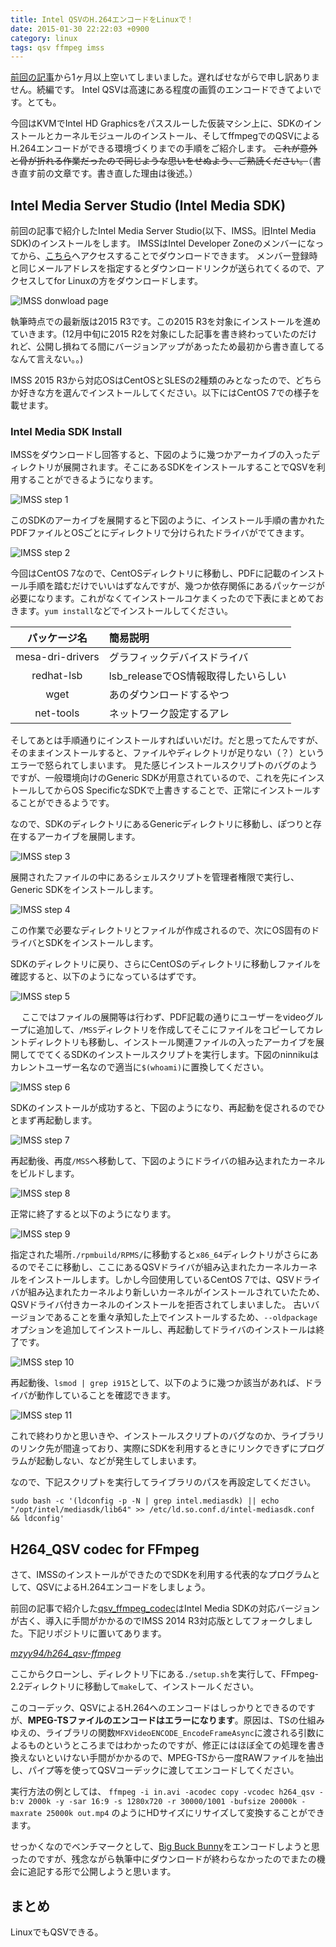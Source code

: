 ```yaml
---
title: Intel QSVのH.264エンコードをLinuxで！
date: 2015-01-30 22:22:03 +0900
category: linux
tags: qsv ffmpeg imss
---
```


[前回の記事](/blog/2014/12/12/kvm-intel-hd-graphics-passthrough/)から1ヶ月以上空いてしまいました。遅ればせながらで申し訳ありません。続編です。
Intel QSVは高速にある程度の画質のエンコードできてよいです。とても。

今回はKVMでIntel HD Graphicsをパススルーした仮装マシン上に、SDKのインストールとカーネルモジュールのインストール、そしてffmpegでのQSVによるH.264エンコードができる環境づくりまでの手順をご紹介します。
~~これが意外と骨が折れる作業だったので同じような思いをせぬよう、ご熟読ください。~~（書き直す前の文章です。書き直した理由は後述。）

<!-- more -->

## Intel Media Server Studio (Intel Media SDK)

前回の記事で紹介したIntel Media Server Studio(以下、IMSS。旧Intel Media SDK)のインストールをします。
IMSSはIntel Developer Zoneのメンバーになってから、[こちら](https://software.intel.com/en-us/intel-media-server-studio)へアクセスすることでダウンロードできます。
メンバー登録時と同じメールアドレスを指定するとダウンロードリンクが送られてくるので、アクセスしてfor Linuxの方をダウンロードします。

![IMSS donwload page](/blog/resources/images/2015/01/30/IMSS-download.png)

執筆時点での最新版は2015 R3です。この2015 R3を対象にインストールを進めていきます。(12月中旬に2015 R2を対象にした記事を書き終わっていたのだけれど、公開し損ねてる間にバージョンアップがあったため最初から書き直してるなんて言えない。。)

IMSS 2015 R3から対応OSはCentOSとSLESの2種類のみとなったので、どちらか好きな方を選んでインストールしてください。以下にはCentOS 7での様子を載せます。

### Intel Media SDK Install
IMSSをダウンロードし回答すると、下図のように幾つかアーカイブの入ったディレクトリが展開されます。そこにあるSDKをインストールすることでQSVを利用することができるようになります。

![IMSS step 1](/blog/resources/images/2015/01/30/IMSS-step-1.png)

このSDKのアーカイブを展開すると下図のように、インストール手順の書かれたPDFファイルとOSごとにディレクトリで分けられたドライバがでてきます。

![IMSS step 2](/blog/resources/images/2015/01/30/IMSS-step-2.png)

今回はCentOS 7なので、CentOSディレクトリに移動し、PDFに記載のインストール手順を踏むだけでいいはずなんですが、幾つか依存関係にあるパッケージが必要になります。これがなくてインストールコケまくったので下表にまとめておきます。`yum install`などでインストールしてください。

   パッケージ名 | 簡易説明
:---------:|:-------
mesa-dri-drivers | グラフィックデバイスドライバ
redhat-lsb | lsb_releaseでOS情報取得したいらしい
wget | あのダウンロードするやつ
net-tools | ネットワーク設定するアレ

そしてあとは手順通りにインストールすればいいだけ。だと思ってたんですが、そのままインストールすると、ファイルやディレクトリが足りない（？）というエラーで怒られてしまいます。
見た感じインストールスクリプトのバグのようですが、一般環境向けのGeneric SDKが用意されているので、これを先にインストールしてからOS SpecificなSDKで上書きすることで、正常にインストールすることができるようです。

なので、SDKのディレクトリにあるGenericディレクトリに移動し、ぽつりと存在するアーカイブを展開します。

![IMSS step 3](/blog/resources/images/2015/01/30/IMSS-step-3.png)

展開されたファイルの中にあるシェルスクリプトを管理者権限で実行し、Generic SDKをインストールします。

![IMSS step 4](/blog/resources/images/2015/01/30/IMSS-step-4.png)

この作業で必要なディレクトリとファイルが作成されるので、次にOS固有のドライバとSDKをインストールします。

SDKのディレクトリに戻り、さらにCentOSのディレクトリに移動しファイルを確認すると、以下のようになっているはずです。

![IMSS step 5](/blog/resources/images/2015/01/30/IMSS-step-5.png)

　
ここではファイルの展開等は行わず、PDF記載の通りにユーザーをvideoグループに追加して、`/MSS`ディレクトリを作成してそこにファイルをコピーしてカレントディレクトリも移動し、インストール関連ファイルの入ったアーカイブを展開してでてくるSDKのインストールスクリプトを実行します。下図のninnikuはカレントユーザー名なので適当に`$(whoami)`に置換してください。

![IMSS step 6](/blog/resources/images/2015/01/30/IMSS-step-6.png)


SDKのインストールが成功すると、下図のようになり、再起動を促されるのでひとまず再起動します。

![IMSS step 7](/blog/resources/images/2015/01/30/IMSS-step-7.png)


再起動後、再度`/MSS`へ移動して、下図のようにドライバの組み込まれたカーネルをビルドします。

![IMSS step 8](/blog/resources/images/2015/01/30/IMSS-step-8.png)

正常に終了すると以下のようになります。

![IMSS step 9](/blog/resources/images/2015/01/30/IMSS-step-9.png)

指定された場所`./rpmbuild/RPMS/`に移動すると`x86_64`ディレクトリがさらにあるのでそこに移動し、ここにあるQSVドライバが組み込まれたカーネルカーネルをインストールします。しかし今回使用しているCentOS 7では、QSVドライバが組み込まれたカーネルより新しいカーネルがインストールされていたため、QSVドライバ付きカーネルのインストールを拒否されてしまいました。
古いバージョンであることを重々承知した上でインストールするため、`--oldpackage`オプションを追加してインストールし、再起動してドライバのインストールは終了です。

![IMSS step 10](/blog/resources/images/2015/01/30/IMSS-step-10.png)


再起動後、`lsmod | grep i915`として、以下のように幾つか該当があれば、ドライバが動作していることを確認できます。

![IMSS step 11](/blog/resources/images/2015/01/30/IMSS-step-11.png)


これで終わりかと思いきや、インストールスクリプトのバグなのか、ライブラリのリンク先が間違っており、実際にSDKを利用するときにリンクできずにプログラムが起動しない、などが発生してしまいます。

なので、下記スクリプトを実行してライブラリのパスを再設定してください。

`sudo bash -c '(ldconfig -p -N | grep intel.mediasdk) || echo "/opt/intel/mediasdk/lib64" >> /etc/ld.so.conf.d/intel-mediasdk.conf && ldconfig'`


## H264_QSV codec for FFmpeg

さて、IMSSのインストールができたのでSDKを利用する代表的なプログラムとして、QSVによるH.264エンコードをしましょう。

前回の記事で紹介した[qsv_ffmpeg_codec](https://github.com/shenhailuanma/qsv-ffmpeg-codec)はIntel Media SDKの対応バージョンが古く、導入に手間がかかるのでIMSS 2014 R3対応版としてフォークしました。下記リポジトリに置いてあります。

*[mzyy94/h264_qsv-ffmpeg](https://github.com/mzyy94/qsv_h264-ffmpeg)*

ここからクローンし、ディレクトリ下にある`./setup.sh`を実行して、FFmpeg-2.2ディレクトリに移動して`make`して、インストールください。

このコーデック、QSVによるH.264へのエンコードはしっかりとできるのですが、**MPEG-TSファイルのエンコードはエラーになります**。原因は、TSの仕組みゆえの、ライブラリの関数`MFXVideoENCODE_EncodeFrameAsync`に渡される引数によるものというところまではわかったのですが、修正にはほぼ全ての処理を書き換えないといけない手間がかかるので、MPEG-TSから一度RAWファイルを抽出し、パイプ等を使ってQSVコーデックに渡してエンコードしてください。

実行方法の例としては、
`ffmpeg -i in.avi -acodec copy -vcodec h264_qsv -b:v 2000k -y -sar 16:9 -s 1280x720 -r 30000/1001 -bufsize 20000k -maxrate 25000k out.mp4`
のようにHDサイズにリサイズして変換することができます。

せっかくなのでベンチマークとして、[Big Buck Bunny](http://www.bigbuckbunny.org)をエンコードしようと思ったのですが、残念ながら執筆中にダウンロードが終わらなかったのでまたの機会に追記する形で公開しようと思います。


## まとめ

LinuxでもQSVできる。

 
